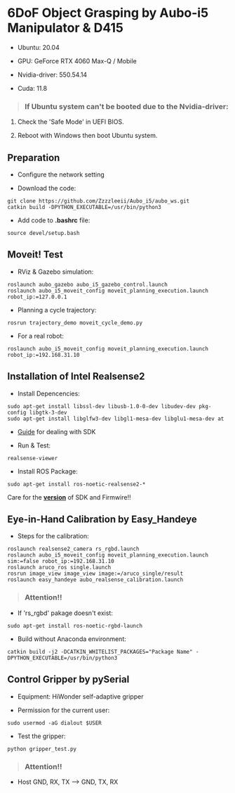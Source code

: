   # 6DoF Object Grasping by Aubo-i5 Manipulator & D415
  
- Ubuntu: 20.04

- GPU: GeForce RTX 4060 Max-Q / Mobile

- Nvidia-driver: 550.54.14

- Cuda: 11.8

> ### If Ubuntu system can't be booted due to the Nvidia-driver:

1. Check the 'Safe Mode' in UEFI BIOS.

2. Reboot with Windows then boot Ubuntu system.

## Preparation
- Configure the network setting

- Download the code:
```
git clone https://github.com/Zzzzleeii/Aubo_i5/aubo_ws.git
catkin build -DPYTHON_EXECUTABLE=/usr/bin/python3
```

- Add code to **.bashrc** file:
```
source devel/setup.bash
```

## Moveit! Test

- RViz & Gazebo simulation:
```
roslaunch aubo_gazebo aubo_i5_gazebo_control.launch
roslaunch aubo_i5_moveit_config moveit_planning_execution.launch robot_ip:=127.0.0.1
```

- Planning a cycle trajectory:
```
rosrun trajectory_demo moveit_cycle_demo.py
```

- For a real robot:
```
roslaunch aubo_i5_moveit_config moveit_planning_execution.launch robot_ip:=192.168.31.10
```

## Installation of Intel Realsense2

- Install Depencencies:
```
sudo apt-get install libssl-dev libusb-1.0-0-dev libudev-dev pkg-config libgtk-3-dev
sudo apt-get install libglfw3-dev libgl1-mesa-dev libglu1-mesa-dev at
```

- [Guide](https://github.com/IntelRealSense/librealsense/blob/master/doc/distribution_linux.md#uninstalling-the-packages) for dealing with SDK

- Run & Test:
```
realsense-viewer
```

- Install ROS Package:
```
sudo apt-get install ros-noetic-realsense2-*
```

Care for the [**version**](https://dev.intelrealsense.com/docs/firmware-releases-d400) of SDK and Firmwire!!

## Eye-in-Hand Calibration by Easy_Handeye

- Steps for the calibration:
```
roslaunch realsense2_camera rs_rgbd.launch
roslaunch aubo_i5_moveit_config moveit_planning_execution.launch sim:=false robot_ip:=192.168.31.10
roslaunch aruco_ros single.launch 
rosrun image_view image_view image:=/aruco_single/result
roslaunch easy_handeye aubo_realsense_calibration.launch
```

> ### Attention!!

- If 'rs_rgbd' pakage doesn't exist:
```
sudo apt-get install ros-noetic-rgbd-launch
```

- Build without Anaconda environment:
```
catkin build -j2 -DCATKIN_WHITELIST_PACKAGES="Package Name" -DPYTHON_EXECUTABLE=/usr/bin/python3
```

## Control Gripper by pySerial

- Equipment: HiWonder self-adaptive gripper

- Permission for the current user:
```
sudo usermod -aG dialout $USER
```

- Test the gripper:
```
python gripper_test.py
```

> ### Attention!!

- Host GND, RX, TX --> GND, TX, RX 
